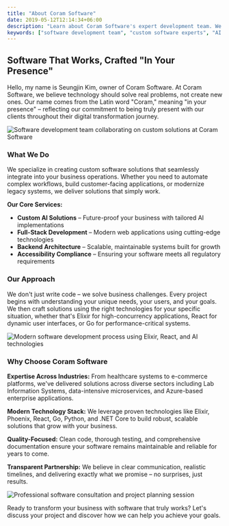 ```yaml
---
title: "About Coram Software"
date: 2019-05-12T12:14:34+06:00
description: "Learn about Coram Software's expert development team. We create custom software solutions, AI implementations, and modern web applications for businesses across California and nationwide."
keywords: ["software development team", "custom software experts", "AI implementation", "web development company California", "Elixir experts", "React developers"]
---
```


## Software That Works, Crafted "In Your Presence"

Hello, my name is Seungjin Kim, owner of Coram Software. At Coram Software, we believe technology should solve real problems, not create new ones. Our name comes from the Latin word "Coram," meaning "in your presence" – reflecting our commitment to being truly present with our clients throughout their digital transformation journey.

![Software development team collaborating on custom solutions at Coram Software](/images/about/team-collaboration.jpg "Expert software development team working together")

### What We Do

We specialize in creating custom software solutions that seamlessly integrate into your business operations. Whether you need to automate complex workflows, build customer-facing applications, or modernize legacy systems, we deliver solutions that simply work.

**Our Core Services:**
- **Custom AI Solutions** – Future-proof your business with tailored AI implementations
- **Full-Stack Development** – Modern web applications using cutting-edge technologies
- **Backend Architecture** – Scalable, maintainable systems built for growth
- **Accessibility Compliance** – Ensuring your software meets all regulatory requirements

### Our Approach

We don't just write code – we solve business challenges. Every project begins with understanding your unique needs, your users, and your goals. We then craft solutions using the right technologies for your specific situation, whether that's Elixir for high-concurrency applications, React for dynamic user interfaces, or Go for performance-critical systems.

![Modern software development process using Elixir, React, and AI technologies](/images/about/development-process.jpg "Advanced development methodologies and technology stack")

### Why Choose Coram Software

**Expertise Across Industries:** From healthcare systems to e-commerce platforms, we've delivered solutions across diverse sectors including Lab Information Systems, data-intensive microservices, and Azure-based enterprise applications.

**Modern Technology Stack:** We leverage proven technologies like Elixir, Phoenix, React, Go, Python, and .NET Core to build robust, scalable solutions that grow with your business.

**Quality-Focused:** Clean code, thorough testing, and comprehensive documentation ensure your software remains maintainable and reliable for years to come.

**Transparent Partnership:** We believe in clear communication, realistic timelines, and delivering exactly what we promise – no surprises, just results.

![Professional software consultation and project planning session](/images/about/consultation.jpg "Client consultation for custom software development projects")

Ready to transform your business with software that truly works? Let's discuss your project and discover how we can help you achieve your goals.

